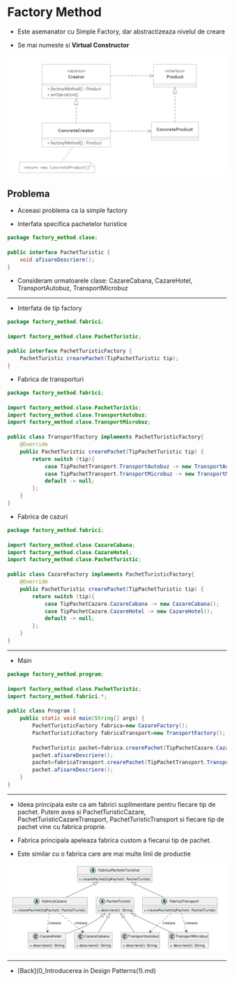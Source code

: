 # Factory Method

- Este asemanator cu Simple Factory, dar abstractizeaza nivelul de creare

- Se mai numeste si **Virtual Constructor**

![Factory Method Diagrama](../img/Factory%20Method%20Diagrama.png)

## Problema

- Aceeasi problema ca la simple factory

- Interfata specifica pachetelor turistice

```java
package factory_method.clase;

public interface PachetTuristic {
    void afisareDescriere();
}
```

- Consideram urmatoarele clase: CazareCabana, CazareHotel, TransportAutobuz, TransportMicrobuz

---

- Interfata de tip factory

```java
package factory_method.fabrici;

import factory_method.clase.PachetTuristic;

public interface PachetTuristicFactory {
    PachetTuristic crearePachet(TipPachetTuristic tip);
}
```

- Fabrica de transporturi

```java
package factory_method.fabrici;

import factory_method.clase.PachetTuristic;
import factory_method.clase.TransportAutobuz;
import factory_method.clase.TransportMicrobuz;

public class TransportFactory implements PachetTuristicFactory{
    @Override
    public PachetTuristic crearePachet(TipPachetTuristic tip) {
        return switch (tip){
            case TipPachetTransport.TransportAutobuz -> new TransportAutobuz();
            case TipPachetTransport.TransportMicrobuz -> new TransportMicrobuz();
            default -> null;
        };
    }
}
```

- Fabrica de cazuri

```java
package factory_method.fabrici;

import factory_method.clase.CazareCabana;
import factory_method.clase.CazareHotel;
import factory_method.clase.PachetTuristic;

public class CazareFactory implements PachetTuristicFactory{
    @Override
    public PachetTuristic crearePachet(TipPachetTuristic tip) {
        return switch (tip){
            case TipPachetCazare.CazareCabana -> new CazareCabana();
            case TipPachetCazare.CazareHotel -> new CazareHotel();
            default -> null;
        };
    }
}
```

---

- Main

```java
package factory_method.program;

import factory_method.clase.PachetTuristic;
import factory_method.fabrici.*;

public class Program {
    public static void main(String[] args) {
        PachetTuristicFactory fabrica=new CazareFactory();
        PachetTuristicFactory fabricaTransport=new TransportFactory();

        PachetTuristic pachet=fabrica.crearePachet(TipPachetCazare.CazareCabana);
        pachet.afisareDescriere();
        pachet=fabricaTransport.crearePachet(TipPachetTransport.TransportMicrobuz);
        pachet.afisareDescriere();
    }
}
```

---

- Ideea principala este ca am fabrici suplimentare pentru fiecare tip de pachet. Putem avea si PachetTuristicCazare, PachetTuristicCazareTransport, PachetTuristicTransport si fiecare tip de pachet vine cu fabrica proprie.

- Fabrica principala apeleaza fabrica custom a fiecarui tip de pachet.

- Este similar cu o fabrica care are mai multe linii de productie

![alt text](../img/FabricaPacheteAgeTur-FactoryMethod.png)

---

- [Back](0_Introducerea in Design Patterns(1).md)
